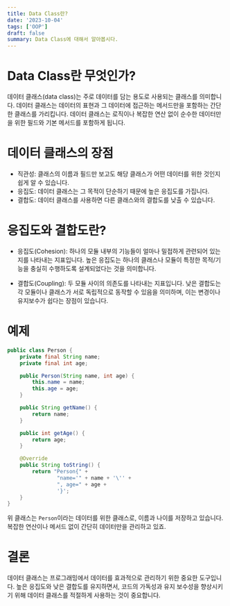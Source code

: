 ```yaml
---
title: Data Class란?
date: '2023-10-04'
tags: ['OOP']
draft: false
summary: Data Class에 대해서 알아봅시다.
---
```


# Data Class란 무엇인가?

데이터 클래스(data class)는 주로 데이터를 담는 용도로 사용되는 클래스를 의미합니다. 데이터 클래스는 데이터의 표현과 그 데이터에 접근하는 메서드만을 포함하는 간단한 클래스를 가리킵니다. 데이터 클래스는 로직이나 복잡한 연산 없이 순수한 데이터만을 위한 필드와 기본 메서드를 포함하게 됩니다.

# 데이터 클래스의 장점
- 직관성: 클래스의 이름과 필드만 보고도 해당 클래스가 어떤 데이터를 위한 것인지 쉽게 알 수 있습니다.
- 응집도: 데이터 클래스는 그 목적이 단순하기 때문에 높은 응집도를 가집니다.
- 결합도: 데이터 클래스를 사용하면 다른 클래스와의 결합도를 낮출 수 있습니다.

# 응집도와 결합도란?
- 응집도(Cohesion): 하나의 모듈 내부의 기능들이 얼마나 밀접하게 관련되어 있는지를 나타내는 지표입니다. 높은 응집도는 하나의 클래스나 모듈이 특정한 목적/기능을 충실히 수행하도록 설계되었다는 것을 의미합니다.

- 결합도(Coupling): 두 모듈 사이의 의존도를 나타내는 지표입니다. 낮은 결합도는 각 모듈이나 클래스가 서로 독립적으로 동작할 수 있음을 의미하며, 이는 변경이나 유지보수가 쉽다는 장점이 있습니다.

# 예제

```java
public class Person {
    private final String name;
    private final int age;

    public Person(String name, int age) {
        this.name = name;
        this.age = age;
    }

    public String getName() {
        return name;
    }

    public int getAge() {
        return age;
    }

    @Override
    public String toString() {
        return "Person{" +
                "name='" + name + '\'' +
                ", age=" + age +
                '}';
    }
}
```

위 클래스는 `Person`이라는 데이터를 위한 클래스로, 이름과 나이를 저장하고 있습니다. 복잡한 연산이나 메서드 없이 간단히 데이터만을 관리하고 있죠.

# 결론
데이터 클래스는 프로그래밍에서 데이터를 효과적으로 관리하기 위한 중요한 도구입니다. 높은 응집도와 낮은 결합도를 유지하면서, 코드의 가독성과 유지 보수성을 향상시키기 위해 데이터 클래스를 적절하게 사용하는 것이 중요합니다.

